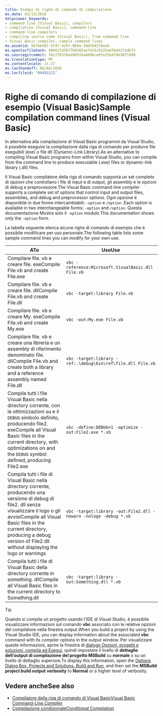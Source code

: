 ```yaml
---
title: Esempi di righe di comando di compilazione
ms.date: 03/13/2018
helpviewer_keywords:
- command line [Visual Basic], compilers
- compilation [Visual Basic], command-line
- command-line compilers
- compiling source code [Visual Basic], from command line
- Visual Basic compiler, sample command lines
ms.assetid: 5bfbb487-5f47-4267-969a-39dfb917beeb
ms.openlocfilehash: 496627d3b77b0382ae7d15c8225a6fbd41f1db73
ms.sourcegitcommit: f8c270376ed905f6a8896ce0fe25b4f4b38ff498
ms.translationtype: MT
ms.contentlocale: it-IT
ms.lasthandoff: 06/04/2020
ms.locfileid: "84403122"
---
```

# <a name="sample-compilation-command-lines-visual-basic"></a><span data-ttu-id="15c32-102">Righe di comando di compilazione di esempio (Visual Basic)</span><span class="sxs-lookup"><span data-stu-id="15c32-102">Sample compilation command lines (Visual Basic)</span></span>

<span data-ttu-id="15c32-103">In alternativa alla compilazione di Visual Basic programmi da Visual Studio, è possibile eseguire la compilazione dalla riga di comando per produrre file eseguibili (exe) o file dll (Dynamic-Link Library).</span><span class="sxs-lookup"><span data-stu-id="15c32-103">As an alternative to compiling Visual Basic programs from within Visual Studio, you can compile from the command line to produce executable (.exe) files or dynamic-link library (.dll) files.</span></span>

<span data-ttu-id="15c32-104">Il Visual Basic compilatore della riga di comando supporta un set completo di opzioni che controllano i file di input e di output, gli assembly e le opzioni di debug e preprocessore.</span><span class="sxs-lookup"><span data-stu-id="15c32-104">The Visual Basic command-line compiler supports a complete set of options that control input and output files, assemblies, and debug and preprocessor options.</span></span> <span data-ttu-id="15c32-105">Ogni opzione è disponibile in due forme intercambiabili: `-option` e `/option` .</span><span class="sxs-lookup"><span data-stu-id="15c32-105">Each option is available in two interchangeable forms: `-option` and `/option`.</span></span> <span data-ttu-id="15c32-106">Questa documentazione Mostra solo il `-option` modulo.</span><span class="sxs-lookup"><span data-stu-id="15c32-106">This documentation shows only the `-option` form.</span></span>

<span data-ttu-id="15c32-107">La tabella seguente elenca alcune righe di comando di esempio che è possibile modificare per uso personale.</span><span class="sxs-lookup"><span data-stu-id="15c32-107">The following table lists some sample command lines you can modify for your own use.</span></span>

|<span data-ttu-id="15c32-108">A</span><span class="sxs-lookup"><span data-stu-id="15c32-108">To</span></span>|<span data-ttu-id="15c32-109">Uso</span><span class="sxs-lookup"><span data-stu-id="15c32-109">Use</span></span>|
|--------|---------|
|<span data-ttu-id="15c32-110">Compilare file. vb e creare file. exe</span><span class="sxs-lookup"><span data-stu-id="15c32-110">Compile File.vb and create File.exe</span></span>|`vbc -reference:Microsoft.VisualBasic.dll File.vb`|
|<span data-ttu-id="15c32-111">Compilare file. vb e creare file. dll</span><span class="sxs-lookup"><span data-stu-id="15c32-111">Compile File.vb and create File.dll</span></span>|`vbc -target:library File.vb`|
|<span data-ttu-id="15c32-112">Compilare file. vb e creare My. exe</span><span class="sxs-lookup"><span data-stu-id="15c32-112">Compile File.vb and create My.exe</span></span>|`vbc -out:My.exe File.vb`|
|<span data-ttu-id="15c32-113">Compilare file. vb e creare una libreria e un assembly di riferimento denominato file. dll</span><span class="sxs-lookup"><span data-stu-id="15c32-113">Compile File.vb and create both a library and a reference assembly named File.dll</span></span>|`vbc -target:library -ref:.\debug\bin\ref\file.dll File.vb`|
|<span data-ttu-id="15c32-114">Compila tutti i file Visual Basic nella directory corrente, con le ottimizzazioni su e il `DEBUG` simbolo definito, producendo file2. exe</span><span class="sxs-lookup"><span data-stu-id="15c32-114">Compile all Visual Basic files in the current directory, with optimizations on and the `DEBUG` symbol defined, producing File2.exe</span></span>|`vbc -define:DEBUG=1 -optimize -out:File2.exe *.vb`|
|<span data-ttu-id="15c32-115">Compila tutti i file di Visual Basic nella directory corrente, producendo una versione di debug di file2. dll senza visualizzare il logo o gli avvisi</span><span class="sxs-lookup"><span data-stu-id="15c32-115">Compile all Visual Basic files in the current directory, producing a debug version of File2.dll without displaying the logo or warnings</span></span>|`vbc -target:library -out:File2.dll -nowarn -nologo -debug *.vb`|
|<span data-ttu-id="15c32-116">Compila tutti i file di Visual Basic della directory corrente in something. dll</span><span class="sxs-lookup"><span data-stu-id="15c32-116">Compile all Visual Basic files in the current directory to Something.dll</span></span>|`vbc -target:library -out:Something.dll *.vb`|

> [!TIP]
> <span data-ttu-id="15c32-117">Quando si compila un progetto usando l'IDE di Visual Studio, è possibile visualizzare informazioni sul comando **vbc** associato con le relative opzioni del compilatore nella finestra output.</span><span class="sxs-lookup"><span data-stu-id="15c32-117">When you build a project by using the Visual Studio IDE, you can display information about the associated **vbc** command with its compiler options in the output window.</span></span> <span data-ttu-id="15c32-118">Per visualizzare queste informazioni, aprire la finestra di [dialogo Opzioni, progetti e soluzioni, compila ed Esegui](/visualstudio/ide/reference/options-dialog-box-projects-and-solutions-build-and-run), quindi impostare il livello di **dettaglio dell'output di compilazione del progetto MSBuild** su **normale** o su un livello di dettaglio superiore.</span><span class="sxs-lookup"><span data-stu-id="15c32-118">To display this information, open the [Options Dialog Box,  Projects and Solutions, Build and Run](/visualstudio/ide/reference/options-dialog-box-projects-and-solutions-build-and-run), and then set the **MSBuild project build output verbosity** to **Normal** or a higher level of verbosity.</span></span>

## <a name="see-also"></a><span data-ttu-id="15c32-119">Vedere anche</span><span class="sxs-lookup"><span data-stu-id="15c32-119">See also</span></span>

- [<span data-ttu-id="15c32-120">Compilatore della riga di comando di Visual Basic</span><span class="sxs-lookup"><span data-stu-id="15c32-120">Visual Basic Command-Line Compiler</span></span>](index.md)
- [<span data-ttu-id="15c32-121">Compilazione condizionale</span><span class="sxs-lookup"><span data-stu-id="15c32-121">Conditional Compilation</span></span>](../../programming-guide/program-structure/conditional-compilation.md)
